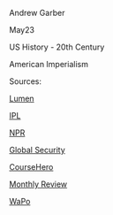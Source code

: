 Andrew Garber

May23

US History - 20th Century

American Imperialism





Sources:

[Lumen](https://www.coursehero.com/study-guides/boundless-ushistory/american-imperialism/#:~:text=Whatever%20its%20origins%2C%20American%20imperialism,Austria%2C%20Korea%2C%20and%20Japan.)

[IPL](https://www.ipl.org/essay/American-Imperialism-P3H6P77ESCFR)

[NPR](https://www.npr.org/2019/02/18/694700303/the-history-of-american-imperialism-from-bloody-conquest-to-bird-poop)

[Global Security](https://www.globalsecurity.org/military/world/usa/history/08-09.htm)

[CourseHero](https://www.coursehero.com/study-guides/boundless-ushistory/american-imperialism/)

[Monthly Review](https://monthlyreview.org/wp-content/uploads/2003/05/Imperial_America_Richard_N_Haass.pdf)

[WaPo](https://www.washingtonpost.com/archive/politics/2001/08/21/empire-or-not-a-quiet-debate-over-us-role/d57204a6-d3b9-4330-b1ce-44e8bdd5b410/)